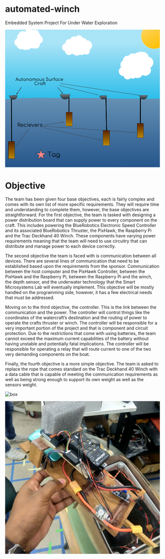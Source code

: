 # automated-winch
Embedded System Project For Under Water Exploration 

![tag](/tag.png)


# Objective
The team has been given four base objectives, each is fairly complex and comes with its own list of more specific requirements. They will require time and understanding to complete them, however, the base objectives are straightforward. For the first objective, the team is tasked with designing a power distribution board that can supply power to every component on the craft. This includes powering the BlueRobotics Electronic Speed Controller and its associated BlueRobotics Thruster, the PixHawk, the Raspberry Pi and the Trac Deckhand 40 Winch. These components have varying power requirements meaning that the team will need to use circuitry that can distribute and manage power to each device correctly.

The second objective the team is faced with is communication between all devices. There are several lines of communication that need to be established based upon the requirements from the sponsor. Communication between the host computer and the PixHawk Controller, between the PixHawk and the Raspberry Pi, between the Raspberry Pi and the winch, the depth sensor, and the underwater technology that the Smart Microsystems Lab will eventually implement. This objective will be mostly handled on the programming side, however, it has a few electrical needs that must be addressed.

Moving on to the third objective, the controller. This is the link between the communication and the power. The controller will control things like the coordinates of the watercraft’s destination and the routing of power to operate the crafts thruster or winch. The controller will be responsible for a very important portion of the project and that is component and circuit protection. Due to the restrictions that come with using batteries, the team cannot exceed the maximum current capabilities of the battery without having unstable and potentially fatal implications. The controller will be responsible for operating a relay that will route current to one of the two very demanding components on the boat.

Finally, the fourth objective is a more simple objective. The team is asked to replace the rope that comes standard on the Trac Deckhand 40 Winch with a data cable that is capable of meeting the communication requirements as well as being strong enough to support its own weight as well as the sensors weight.

![box](/box.png)

![system](/system.png)
